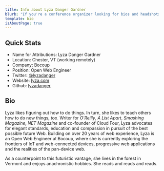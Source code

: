 ```yaml
---
title: Info about Lyza Danger Gardner
blurb: "If you're a conference organizer looking for bios and headshots, you're in the right place!"
template: bio
isAboutPage: true
---
```


## Quick Stats

* Name for Attributions: Lyza Danger Gardner
* Location: Chester, VT (working remotely)
* Company: Bocoup
* Position: Open Web Engineer
* Twitter: [@lyzadanger](https://twitter.com/lyzadanger)
* Website: [lyza.com](https://www.lyza.com)
* Github: [lyzadanger](https://github.com/lyzadanger)

## Bio

Lyza likes figuring out how to do things. In turn, she likes to teach others how to do new things, too. Writer for _O'Reilly_, _A List Apart_, _Smashing Magazine_, _NET Magazine_ and co-founder of Cloud Four, Lyza advocates for elegant standards, education and compassion in pursuit of the best possible future Web. Building on over 20 years of web experience, Lyza is an Open Web Engineer at Bocoup, where she is currently exploring the frontiers of IoT and  web-connected devices, progressive web applications and the realities of the pan-device web.

As a counterpoint to this futuristic vantage, she lives in the forest in Vermont and enjoys anachronistic hobbies. She reads and reads and reads.
